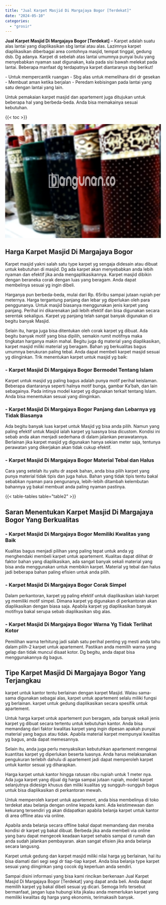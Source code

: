 ```yaml
---
title: "Jual Karpet Masjid Di Margajaya Bogor [Terdekat]"
date: "2024-05-10"
categories: 
  - "grosir"
---
```


**Jual Karpet Masjid Di Margajaya Bogor \[Terdekat\]** – Karpet adalah suatu alas lantai yang diaplikasikan sbg lantai atau alas. Lazimnya karpet diaplikasikan diberbagai area contohnya masjid, tempat tinggal, gedung dsb. Dg adanya. Karpet di sebelah atas lantai umumnya punyai bulu yang menyebabkan nyaman saat digunakan, kala pada sisi bawah melekat pada lantai. Beberapa manfaat dg terdapatnya karpet diantaranya sbg berikut!

\- Untuk mempercantik ruangan - Sbg alas untuk memelihara diri dr gesekan - Membuat aman ketika berjalan - Peredam kebisingan pada lantai yang satu dengan lantai yang lain.

Untuk pemakaian karpet masjid dan apartement juga ditujukan untuk beberapa hal yang berbeda-beda. Anda bisa memakainya sesuai kebutuhan.

{{< toc >}}

![Jual Karpet Masjid Di Margajaya Bogor [Terdekat]](/images/grosir-karpet-murah-52.png)

## Harga Karpet Masjid Di Margajaya Bogor

Karpet masjid yakni salah satu type karpet yg sengaja didesain atau dibuat untuk kebutuhan di masjid. Dg ada karpet akan menyebabkan anda lebih nyaman dan efektif jika anda mengaplikasikannya. Karpet masjid dibikin dengan beraneka corak dengan luas yang beragam. Anda dapat membelinya sesuai yg ingin dibeli.

Harganya pun berbeda-beda, mulai dari Rp. 65ribu sampai jutaan rupiah per meternya. Harga tergantung panjang dan lebar yg diperlukan oleh para penggunanya. Untuk masjid biasanya menggunakan jenis karpet yang panjang. Perihal ini dikarenakan jadi lebih efektif dan bisa digunakan secara serentak sekaligus. Karpet yg panjang telah sangat banyak digunakan di begitu banyak Masjid.

Selain itu, harga juga bisa ditentukan oleh corak karpet yg dibuat. Ada begitu banyak motif yang bisa dipilih, semakin rumit motifnya maka tingkatan harganya makin mahal. Begitu juga dg material yang diaplikasikan, karpet masjid miliki material yg beragam. Bahan yg berkualitas bagus umumnya berukuran paling tebal. Anda dapat membeli karpet masjid sesuai yg diinginkan. Trik menentukan karpet untuk masjid yg baik:

### \- Karpet Masjid Di Margajaya Bogor Bermodel Tentang Islam

Karpet untuk masjid yg paling bagus adalah punya motif perihal keislaman. Beberapa diantaranya seperti halnya motif bunga, gambar Ka’bah, dan lain sebagainya. Pada intinya model karpet yg digunakan terkait tentang Islam. Anda bisa menentukan sesuai yang diinginkan.

### \- Karpet Masjid Di Margajaya Bogor Panjang dan Lebarnya yg Tidak Biasanya

Ada begitu banyak luas karpet untuk Masjid yg bisa anda pilih. Namun yang paling efektif untuk Masjid ialah karpet yg luasnya bisa dicustom. Kondisi ini sebab anda akan menjadi sederhana di dalam jalankan perawatannya. Berlainan jika karpet masjid yg digunakan hanya sekian meter saja, tentunya perawatan yang dikerjakan akan tidak cukup efektif.

### \- Karpet Masjid Di Margajaya Bogor Material Tebal dan Halus

Cara yang setelah itu yaitu dr aspek bahan, anda bisa pilih karpet yang punya material tidak tipis dan juga halus. Bahan yang tidak tipis tentu bakal sebabkan nyaman para pengunanya, lebih-lebih ditambah kelembutan bahannya yg bakal membuat anda paling nyaman pastinya.

{{< table-tables table="table2" >}}

## Saran Menentukan Karpet Masjid Di Margajaya Bogor Yang Berkualitas

### \- Karpet Masjid Di Margajaya Bogor Memiliki Kwalitas yang Baik

Kualitas bagus menjadi pilihan yang paling tepat untuk anda yg menghendaki membeli karpet untuk apartement. Kualitas dapat dilihat dr faktor bahan yang diaplikasikan, ada sangat banyak sekali material yang bisa anda menggunakan untuk membikin karpet. Material yg tebal dan halus jadi beberapa bahan paling efisien untuk anda pilih.

### \- Karpet Masjid Di Margajaya Bogor Corak Simpel

Dalam perkantoran, karpet yg paling efektif untuk diaplikasikan ialah karpet yg memiliki motif simpel. Dimana karpet yg digunakan di perkantoran akan diaplikasikan dengan biasa saja. Apabila karpet yg diaplikasikan banyak motifnya bakal serupa sebab diaplikasikan sbg alas.

### \- Karpet Masjid Di Margajaya Bogor Warna Yg Tidak Terlihat Kotor

Pemilihan warna terhitung jadi salah satu perihal penting yg mesti anda tahu dalam pilih-2 karpet untuk apartement. Pastikan anda memilih warna yang gelap dan tidak muncul disaat kotor. Dg begitu, anda dapat bisa menggunakannya dg bagus.

## Tipe Karpet Masjid Di Margajaya Bogor Yang Terjangkau

karpet untuk kantor tentu berlainan dengan karpet Masjid. Walau sama-sama digunakan sebagai alas, karpet untuk apartement selalu miliki fungsi yg berlainan. karpet untuk gedung diaplikasikan secara spesifik untuk apartement.

Untuk harga karpet untuk apartement pun beragam, ada banyak sekali jenis karpet yg dibuat secara tertentu untuk kebutuhan kantor. Anda bisa memandang dari faktor kwalitas karpet yang ingin dipesan apakah punyai material yang bagus atau tidak. Apabila material karpet mempunyai kwalitas yg bagus, anda dapat memesannya.

Selain itu, anda juga perlu menyaksikan kebutuhkan apartement mengenai kuantitas karpet yg diperlukan beserta luasnya. Anda harus melaksanakan pengukuran terlebih dahulu di apartement jadi dapat memperoleh karpet untuk kantor sesuai yg diharapkan.

Harga karpet untuk kantor hingga ratusan ribu rupiah untuk 1 meter nya. Ada juga karpet yang dijual dg harga sampai jutaan rupiah, model karpet selanjutnya didesign khusus dan miliki kualitas yg sungguh-sungguh bagus untuk bisa diaplikasikan di perkantoran mewah.

Untuk memperoleh karpet untuk apartement, anda bisa membelinya di toko terdekat atau belanja dengan online kepada kami. Ada keistimewaan dan kekurang tersendiri yg akan didapatkan apabila belanja karpet untuk kantor di area offline atau via online.

Apabila anda belanja secara offline bakal dapat memandang dan meraba kondisi dr karpet yg bakal dibuat. Berbeda jika anda membeli via online yang baru dapat mengecek keadaan karpet sehabis sampai di rumah dan anda sudah jalankan pembayaran. akan sangat efisien jika anda belanja secara langusng.

Karpet untuk gedung dan karpet masjid miliki nilai harga yg berlainan, hal itu bisa diamati dari segi segi dr tiap-tiap karpet. Anda bisa belanja type karpet sesuai yang diinginkan yang cocok dg keperluan anda sendiri.

Sampai disini informasi yang bisa kami rincikan berkenaan Jual Karpet Masjid Di Margajaya Bogor \[Terdekat\] yang dapat anda beli. Anda dapat memilih karpet yg bakal dibeli sesuai yg dicari. Semoga Info tersebut bermanfaat, jangan lupa hubungi kita jikalau anda memerlukan karpet yang memiliki kwalitas dg harga yang ekonomis, terimakasih banyak.
